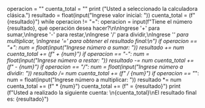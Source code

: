 operacion = ""
cuenta_total = ""
print ("Usted a seleccionado la calculadora clásica.")
resultado = float(input("Ingrese valor inicial: "))
cuenta_total = (f"{resultado}")
while operacion != "=":
    operacion = input(f"Tiene el número {resultado}, qué operación desea hacer?\n\nIngrese '+' para sumar,\nIngrese '-' para restar,\nIngrese '/' para dividir,\nIngrese '*' para multiplicar, \nIngrese '=' para obtener el resultado final:\n")
    if operacion == "+":
        num = float(input("Ingrese número a sumar:  "))
        resultado += num
        cuenta_total += (f" + {num}")
    if operacion == "-":
        num = float(input("Ingrese número a restar:  "))
        resultado -= num
        cuenta_total += (f" - {num}")
    if operacion == "/":
        num = float(input("Ingrese número a dividir:  "))
        resultado /= num
        cuenta_total += (f" / {num}")
    if operacion == "*":
        num = float(input("Ingrese número a multiplicar:  "))
        resultado *= num
        cuenta_total += (f" * {num}")
cuenta_total += (f" = {resultado}")
print (f"Usted a realizado la siguiente cuenta: \n{cuenta_total}\nEl resultado final es: {resultado}")
